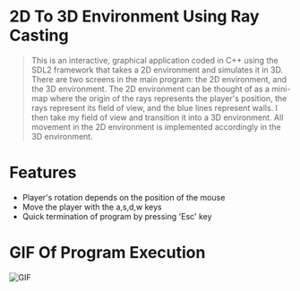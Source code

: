 # 2D To 3D Environment Using Ray Casting
> This is an interactive, graphical application coded in C++ using the SDL2 framework that takes a 2D environment and simulates it in 3D. There are two screens in the main program: the 2D environment, and the 3D environment. The 2D environment can be thought of as a mini-map where the origin of the rays represents the player's position, the rays represent its field of view, and the blue lines represent walls. I then take my field of view and transition it into a 3D environment. All movement in the 2D environment is implemented accordingly in the 3D environment.
# Features
* Player's rotation depends on the position of the mouse
* Move the player with the a,s,d,w keys
* Quick termination of program by pressing 'Esc' key
# GIF Of Program Execution
![GIF](./raycast3d.gif)
